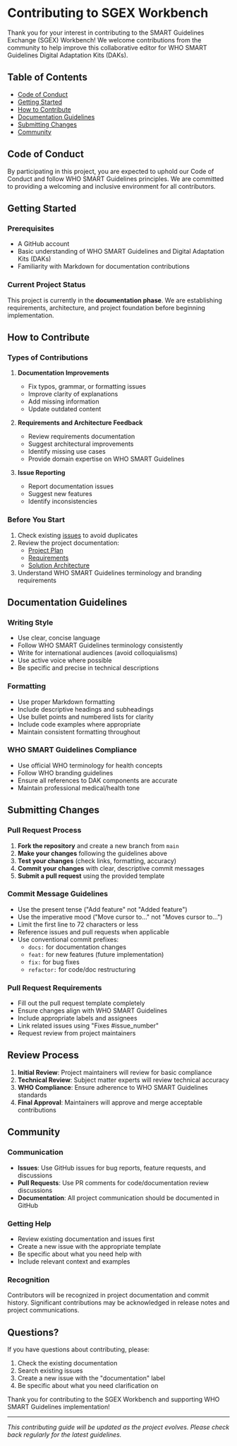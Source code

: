 # Contributing to SGEX Workbench

Thank you for your interest in contributing to the SMART Guidelines Exchange (SGEX) Workbench! We welcome contributions from the community to help improve this collaborative editor for WHO SMART Guidelines Digital Adaptation Kits (DAKs).

## Table of Contents

- [Code of Conduct](#code-of-conduct)
- [Getting Started](#getting-started)
- [How to Contribute](#how-to-contribute)
- [Documentation Guidelines](#documentation-guidelines)
- [Submitting Changes](#submitting-changes)
- [Community](#community)

## Code of Conduct

By participating in this project, you are expected to uphold our Code of Conduct and follow WHO SMART Guidelines principles. We are committed to providing a welcoming and inclusive environment for all contributors.

## Getting Started

### Prerequisites

- A GitHub account
- Basic understanding of WHO SMART Guidelines and Digital Adaptation Kits (DAKs)
- Familiarity with Markdown for documentation contributions

### Current Project Status

This project is currently in the **documentation phase**. We are establishing requirements, architecture, and project foundation before beginning implementation.

## How to Contribute

### Types of Contributions

1. **Documentation Improvements**
   - Fix typos, grammar, or formatting issues
   - Improve clarity of explanations
   - Add missing information
   - Update outdated content

2. **Requirements and Architecture Feedback**
   - Review requirements documentation
   - Suggest architectural improvements
   - Identify missing use cases
   - Provide domain expertise on WHO SMART Guidelines

3. **Issue Reporting**
   - Report documentation issues
   - Suggest new features
   - Identify inconsistencies

### Before You Start

1. Check existing [issues](../../issues) to avoid duplicates
2. Review the project documentation:
   - [Project Plan](docs/project-plan.md)
   - [Requirements](docs/requirements.md)
   - [Solution Architecture](docs/solution-architecture.md)
3. Understand WHO SMART Guidelines terminology and branding requirements

## Documentation Guidelines

### Writing Style

- Use clear, concise language
- Follow WHO SMART Guidelines terminology consistently
- Write for international audiences (avoid colloquialisms)
- Use active voice where possible
- Be specific and precise in technical descriptions

### Formatting

- Use proper Markdown formatting
- Include descriptive headings and subheadings
- Use bullet points and numbered lists for clarity
- Include code examples where appropriate
- Maintain consistent formatting throughout

### WHO SMART Guidelines Compliance

- Use official WHO terminology for health concepts
- Follow WHO branding guidelines
- Ensure all references to DAK components are accurate
- Maintain professional medical/health tone

## Submitting Changes

### Pull Request Process

1. **Fork the repository** and create a new branch from `main`
2. **Make your changes** following the guidelines above
3. **Test your changes** (check links, formatting, accuracy)
4. **Commit your changes** with clear, descriptive commit messages
5. **Submit a pull request** using the provided template

### Commit Message Guidelines

- Use the present tense ("Add feature" not "Added feature")
- Use the imperative mood ("Move cursor to..." not "Moves cursor to...")
- Limit the first line to 72 characters or less
- Reference issues and pull requests when applicable
- Use conventional commit prefixes:
  - `docs:` for documentation changes
  - `feat:` for new features (future implementation)
  - `fix:` for bug fixes
  - `refactor:` for code/doc restructuring

### Pull Request Requirements

- Fill out the pull request template completely
- Ensure changes align with WHO SMART Guidelines
- Include appropriate labels and assignees
- Link related issues using "Fixes #issue_number"
- Request review from project maintainers

## Review Process

1. **Initial Review**: Project maintainers will review for basic compliance
2. **Technical Review**: Subject matter experts will review technical accuracy
3. **WHO Compliance**: Ensure adherence to WHO SMART Guidelines standards
4. **Final Approval**: Maintainers will approve and merge acceptable contributions

## Community

### Communication

- **Issues**: Use GitHub issues for bug reports, feature requests, and discussions
- **Pull Requests**: Use PR comments for code/documentation review discussions
- **Documentation**: All project communication should be documented in GitHub

### Getting Help

- Review existing documentation and issues first
- Create a new issue with the appropriate template
- Be specific about what you need help with
- Include relevant context and examples

### Recognition

Contributors will be recognized in project documentation and commit history. Significant contributions may be acknowledged in release notes and project communications.

## Questions?

If you have questions about contributing, please:

1. Check the existing documentation
2. Search existing issues
3. Create a new issue with the "documentation" label
4. Be specific about what you need clarification on

Thank you for contributing to the SGEX Workbench and supporting WHO SMART Guidelines implementation!

---

*This contributing guide will be updated as the project evolves. Please check back regularly for the latest guidelines.*